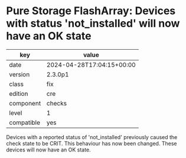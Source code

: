 [//]: # (werk v2)
# Pure Storage FlashArray: Devices with status 'not_installed' will now have an OK state

key        | value
---------- | ---
date       | 2024-04-28T17:04:15+00:00
version    | 2.3.0p1
class      | fix
edition    | cre
component  | checks
level      | 1
compatible | yes

Devices with a reported status of 'not_installed' previously caused the check state to be CRIT.
This behaviour has now been changed. These devices will now have an OK state.
